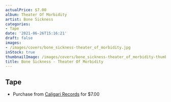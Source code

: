 ```yaml
---
actualPrice: $7.00
album: Theater Of Morbidity
artist: Bone Sickness
categories:
- Tape
date: '2021-06-26T15:16:21'
draft: false
images:
- /images/covers/bone_sickness-theater_of_morbidity.jpg
inStock: true
thumbnailImage: /images/covers/bone_sickness-theater_of_morbidity-thumb.jpg
title: Bone Sickness - Theater Of Morbidity
---
```


## Tape
* Purchase from [Caligari Records](https://caligarirecords.storenvy.com/products/32185186-bone-sickness-theater-of-morbidity-cal-148) for $7.00
